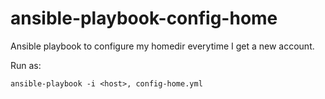# ansible-playbook-config-home

Ansible playbook to configure my homedir everytime I get a new account.

Run as:

```
ansible-playbook -i <host>, config-home.yml
